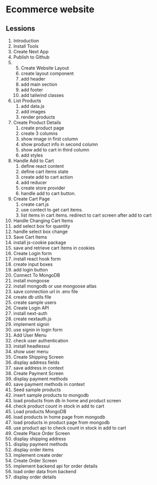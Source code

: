 # Ecommerce website

## Lessions

1. Introduction
2. Install Tools
3. Create Next App
4. Publish to Github
5. 5. Create Website Layout
   1. create layout component
   2. add header
   3. add main section
   4. add footer
   5. add tailwind classes
6. List Products
   1. add data.js
   2. add images
   3. render products
7. Create Product Details
   1. create product page
   2. create 3 columns
   3. show image in first column
   4. show product info in second column
   5. show add to cart in third column
   6. add styles
8. Handle Add to Cart
   1. define react content
   2. define cart items state
   3. create add to cart action
   4. add reducer
   5. create store provider
   6. handle add to cart button.
9. Create Cart Page
   1. create cart.js
   2. use contect to get cart items.
   3. list items in cart items.
      redirect to cart screen after add to cart
10. Handle Changing Cart Items
   1. add select box for quantity
   2. handle select box change
11. Save Cart Items
   1. install js-cookie package
   2. save and retrieve cart items in cookies
12. Create Login form
   1. install react hook form
   2. create input boxes
   3. add login button
13. Connect To MongoDB
   1. install mongoose
   2. install mongodb or use mongoose atlas
   3. save connection url in .env file
   4. create db utils file
   5. create sample users
14. Create Login API
   1. install next-auth
   2. create nextauth.js
   3. implement signin
   4. use signin in login form
15. Add User Menu
   1. check user authentication
   2. install headlessui
   3. show user menu
16. Create Shipping Screen
   1. display address fields
   2. save address in context
17. Create Payment Screen
   1. display payment methods
   2. save payment methods in context
18. Seed sample products
   1. insert sample products to mongodb
   2. load products from db in home and product screen
   3. check product count in stock in add to cart
19. Load products MongoDB 
   1. load products in home page from mongodb
   2. load products in product page from mongodb
   3. use product api to check count in stock in add to cart
20. Create Place Order Screen
   1. display shipping address
   2. display payment methods
   3. display order items
   4. implement create order
21. Create Order Screen
   1. implement backend api for order details
   2. load order data from backend
   3. display order details
